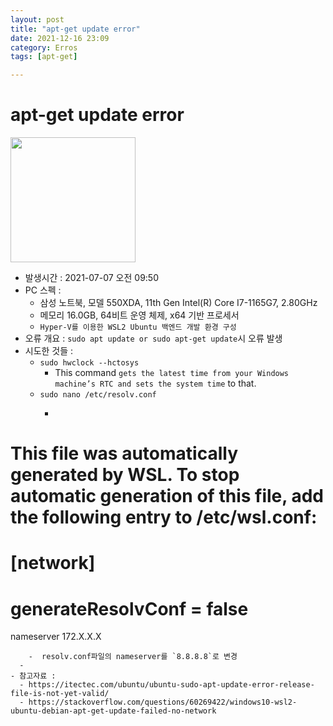 ```yaml
---
layout: post
title: "apt-get update error"
date: 2021-12-16 23:09
category: Erros
tags: [apt-get]

---
```


# apt-get update error

<img src="https://trello.com/1/cards/60e4fb77d90e7c2b10b95652/attachments/60e4ff5a4d7cca81ec58b3a2/previews/60e4ff5b4d7cca81ec58b3ab/download/image.png" width=200 height=200>


- 발생시간 : 2021-07-07 오전 09:50
- PC 스펙 : 
  - 삼성 노트북, 모델 550XDA, 11th Gen Intel(R) Core I7-1165G7, 2.80GHz
  - 메모리 16.0GB, 64비트 운영 체제, x64 기반 프로세서
  - `Hyper-V를 이용한 WSL2 Ubuntu 백엔드 개발 환경 구성`
- 오류 개요 : `sudo apt update or sudo apt-get update`시 오류 발생
- 시도한 것들 : 
  - `sudo hwclock --hctosys `
    - This command `gets the latest time from your Windows machine’s RTC and sets the system time` to that.
  - `sudo nano /etc/resolv.conf` 
    -  ```bash
# This file was automatically generated by WSL. To stop automatic generation of this file, add the following entry to /etc/wsl.conf:
# [network]
# generateResolvConf = false
nameserver 172.X.X.X
```
    -  resolv.conf파일의 nameserver를 `8.8.8.8`로 변경
  - 
- 참고자료 : 
  - https://itectec.com/ubuntu/ubuntu-sudo-apt-update-error-release-file-is-not-yet-valid/
  - https://stackoverflow.com/questions/60269422/windows10-wsl2-ubuntu-debian-apt-get-update-failed-no-network